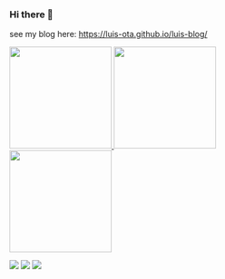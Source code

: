 ### Hi there 👋

see my blog here: https://luis-ota.github.io/luis-blog/

<!--
**luis-ota/luis-ota** is a ✨ _special_ ✨ repository because its `README.md` (this file) appears on your GitHub profile.

Here are some ideas to get you started:

- 🔭 I’m currently working on ...
- 🌱 I’m currently learning ...
- 👯 I’m looking to collaborate on ...
- 🤔 I’m looking for help with ...
- 💬 Ask me about ...
- 📫 How to reach me: ...
- 😄 Pronouns: ...
- ⚡ Fun fact: ...
-->
<link rel="stylesheet" href="https://cdn.jsdelivr.net/gh/devicons/devicon@v2.12.0/devicon.min.css">

<!--![luis-ota GitHub stats](https://github-readme-stats.vercel.app/api?username=luis-ota&show_icons=true&theme=tokyonight)-->

<div align="start">
  <a href="https://github.com/luis-ota">
  <img height="180em" src="https://github-readme-stats.vercel.app/api?username=luis-ota&show_icons=true&theme=tokyonight&include_all_commits=true&count_private=true"/>
  <img height="180em" src="https://github-readme-stats.vercel.app/api/top-langs/?username=luis-ota&layout=compact&langs_count=7&theme=tokyonight"/>
  <img height="180em" src="http://github-profile-summary-cards.vercel.app/api/cards/profile-details?username=luis-ota&theme=tokyonight"/>
</div>

  <a href = "mailto:luotasss@gmail.com"><img src="https://img.shields.io/badge/Gmail-D14836?style=for-the-badge&logo=gmail&logoColor=white" target="_blank"></a>
  <a href="https://www.linkedin.com/in/luis-ota/" target="_blank"><img src="https://img.shields.io/badge/-LinkedIn-%230077B5?style=for-the-badge&logo=linkedin&logoColor=white" target="_blank"></a>
  <a href="https://t.me/luisotw" target="_blank"><img src="https://img.shields.io/badge/Telegram-2CA5E0?style=for-the-badge&logo=telegram&logoColor=white" target="_blank"></a> 

